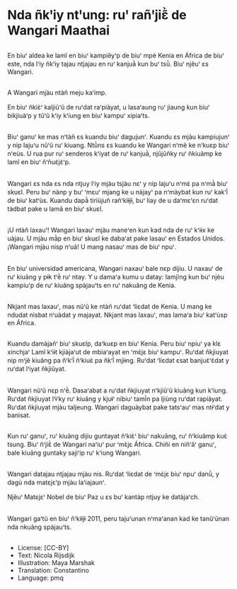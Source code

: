 # Nda ñkꞌiy ntꞌung: ruꞌ rañꞌjiɛ̃̀ de Wangari Maathai

##
En biuꞌ aldea ke lamĩ en biuꞌ kampiẽyꞌp de biuꞌ mpè Kenia en África de biuꞌ este, nda lꞌiy ñkꞌiy tajau ntjajau en ruꞌ kanjuã̀ kun buꞌ tsũ̀.
Biuꞌ njẽuꞌ ɛs Wangari.

##
A Wangari mjàu ntàñ meju kaꞌimp.

En biuꞌ ñkiɛ̀ꞌ kaljiũꞌũ de ruꞌdat raꞌpiàyat, u lasaꞌaung ruꞌ jiaung kun biuꞌ bikjiuàꞌp y tũꞌũ kꞌiy kꞌiung en biuꞌ kampuꞌ xipiaꞌts.

##
Biuꞌ ganuꞌ ke mas nꞌtàñ ɛs kuandu biuꞌ dagujunꞌ.
Kuandu ɛs mjàu kampiujunꞌ y nip lajuꞌu nũꞌũ ruꞌ kiuang.
Ntũ̀ns ɛs kuandu ke Wangari nꞌmẽ ke nꞌkuɛp biuꞌ nꞌeùs. U rua pur ruꞌ senderos kꞌiyat de ruꞌ kanjuã̀, njũjũñky ruꞌ ñkiuãmp ke lamĩ en biuꞌ ñꞌñuɛ̃jɛ̃ꞌp.

##
Wangari ɛs nda ɛs nda ntjuy lꞌiy mjàu tsjàu nɛꞌ y nip lajuꞌu nꞌmɛ̀ pa nꞌmã̀ biuꞌ skuɛl. Peru buꞌ nànp y buꞌ ꞌmɛuꞌ mjang ke u nàjayꞌ pa nꞌmàybat kun ruꞌ kakꞌĩ̀ de biuꞌ katꞌùs.
Kuandu dapã̀ tiriùjuñ rañꞌkiɨ̃jɨ̃, buꞌ liay de u daꞌmɛꞌɛn ruꞌdat tàdbat pake u lamã en biuꞌ skuɛl.

##
¡U ntàñ laxauꞌ! Wangari laxauꞌ mjàu maneꞌen kun kad nda de ruꞌ kꞌiɨx ke uàjau. U mjàu mã̀p en biuꞌ skuɛl ke dabaꞌat pake lasauꞌ en Estados Unidos.
¡Wangari mjàu nisp nꞌuà!
U mang nasauꞌ mas de biuꞌ npuꞌ.

##
En biuꞌ universidad americana, Wangari naxauꞌ bale nɛp dijiu. U naxauꞌ de ruꞌ kiuãng y pɨk tꞌẽ̀ ruꞌ ntay. Y u damaꞌa kumu u datay: lamjĩng kun buꞌ njèu kampiuꞌp de ruꞌ kiuãng spàjauꞌts en ruꞌ nakuãng de Kenia.

##
Nkjant mas laxauꞌ, mas nũꞌũ ke ntàñ ruꞌdat ꞌliɛdat de Kenia. U mang ke ndudat nìsbat nꞌuàdat y majayat.
Nkjant mas laxauꞌ, mas lamaꞌa biuꞌ katꞌùsp en África.

##
Kuandu damàjañꞌ biuꞌ skuɛlp, daꞌkuɛp en biuꞌ Kenia. Peru biuꞌ npiuꞌ ya klɛ xinchjaꞌ
Lamĩ kꞌiɨt kjiàjaꞌut de mbiaꞌayat en ꞌmɛ̀jɛ biuꞌ kampuꞌ. Ruꞌdat ñkjiuyat nip mꞌjẽ kiuãng pa ñꞌkꞌĩ̀ ñꞌkiuɛ̀ pa ñkꞌĩ̀ mjiɨng. Ruꞌdat ꞌliɛdat ɛsat banjuɛ̃ꞌɛ̃dat y ruꞌdat lꞌiyat ñkjiũyat.

##
Wangari nũꞌũ nɛp nꞌẽ̀. Dasaꞌabat a ruꞌdat ñkjiuyat nꞌkjiũꞌũ kiuãng kun kꞌiung. Ruꞌdat ñkjiuyat lꞌɨ̀ꞌky ruꞌ kiuãng y kjuɨ̃ꞌ nibiuꞌ tamĩ̀n pa ljiùng ruꞌdat rapiàyat. Ruꞌdat ñkjiuyat mjàu taljeung. Wangari daguàybat pake tatsꞌauꞌ mas ntɨꞌdat y banisat.

##
Kun ruꞌ ganuꞌ, ruꞌ kiuãng dijiu guntayat ñꞌkiɛ̀ꞌ biuꞌ nakuãng, ruꞌ ñꞌkiuãmp kuɛ̀ tsung. Biuꞌ ñꞌjiɛ̃̀ de Wangari naꞌiuꞌ pur ꞌmɛ̀jɛ África. Chiñi en niñꞌãꞌ ganuꞌ, bale kiuãng guntaky sajiꞌip ruꞌ kꞌiung Wangari.

##
Wangari datajau ntjajau mjàu nis. Ruꞌdat ꞌliɛdat de ꞌmɛ̀jɛ biuꞌ npuꞌ danũ̀, y dagù nda matɛjɛꞌp mjàu laꞌiajaunꞌ.

Njẽuꞌ Matɛjɛꞌ Nobel de biuꞌ Paz u ɛs buꞌ kantàp ntjuy ke datàjaꞌch.

##
Wangari gaꞌtũ en biuꞌ ñꞌkiɨ̃jɨ̃ 2011, peru tajuꞌunan nꞌmaꞌanan kad ke tanũꞌũnan nda nkuãng spàjauꞌts.

##
* License: [CC-BY]
* Text: Nicola Rijsdijk
* Illustration: Maya Marshak
* Translation: Constantino
* Language: pmq
